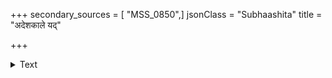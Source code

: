 +++
secondary_sources = [ "MSS_0850",]
jsonClass = "Subhaashita"
title = "अदेशकाले यद्"

+++

<details><summary>Text</summary>

अदेशकाले यद् दानम् अपात्रेभ्यश्च दीयते।  
असत्कृतमवज्ञातं तत्तामसमुदाहृदम्॥
</details>
